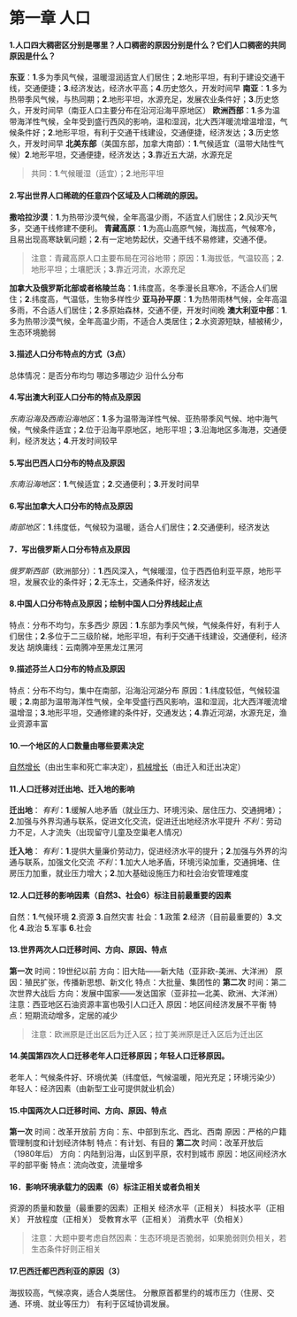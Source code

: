 # 第一章	人口

#### 1.人口四大稠密区分别是哪里？人口稠密的原因分别是什么？它们人口稠密的共同原因是什么？
**东亚**：**1**.多为季风气候，温暖湿润适宜人们居住；**2**.地形平坦，有利于建设交通干线，交通便捷；**3**.经济发达，经济水平高；**4**.历史悠久，开发时间早
**南亚**：**1**.多为热带季风气候，与热同期；**2**.地形平坦，水源充足，发展农业条件好；**3**.历史悠久，开发时间早（南亚人口主要分布在沿河沿海平原地区）
**欧洲西部**：**1**.多为温带海洋性气候，全年受到盛行西风的影响，温和湿润，北大西洋暖流增温增湿，气候条件好；**2**.地形平坦，有利于交通干线建设，交通便捷，经济发达；**3**.历史悠久，开发时间早
**北美东部**（美国东部，加拿大南部）：**1**.气候适宜（温带大陆性气候）**2**.地形平坦，交通便捷，经济发达；**3**.靠近五大湖，水源充足

>共同：**1**.气候暖湿（适宜）；**2**.地形平坦

#### 2.写出世界人口稀疏的任意四个区域及人口稀疏的原因。
**撒哈拉沙漠**：**1**.为热带沙漠气候，全年高温少雨，不适宜人们居住；**2**.风沙天气多，交通干线修建不便利。
**青藏高原**：**1**.为高山高原气候，海拔高，气候寒冷，且易出现高寒缺氧问题；**2**.有一定地势起伏，交通干线不易修建，交通不便。

>注意：青藏高原人口主要布局在河谷地带；原因：**1**.海拔低，气温较高；**2**.地形平坦；土壤肥沃；**3**.靠近河流，水源充足

**加拿大及俄罗斯北部或者格陵兰岛**：**1**.纬度高，冬季漫长且寒冷，不适合人们居住；**2**.纬度高，气温低，生物多样性少
**亚马孙平原**：**1**.为热带雨林气候，全年高温多雨，不合适人们居住；**2**.多原始森林，交通不便，开发时间晚
**澳大利亚中部**：**1**.多为热带沙漠气候，全年高温少雨，不适合人类居住；**2**.水资源短缺，植被稀少，生态环境脆弱

#### 3.描述人口分布特点的方式（3点）
总体情况：是否分布均匀
哪边多哪边少
沿什么分布

#### 4.写出澳大利亚人口分布的特点及原因
*东南沿海及西南沿海地区*：**1**.多为温带海洋性气候、亚热带季风气候、地中海气候，气候条件适宜；**2**.位于沿海平原地区，地形平坦；**3**.沿海地区多海港，交通便利，经济发达；**4**.开发时间较早

#### 5.写出巴西人口分布的特点及原因
*东南沿海地区*：**1**.气候适宜；**2**.交通便利；**3**.开发时间早

#### 6.写出加拿大人口分布的特点及原因
*南部地区*：**1**.纬度低，气候较为温暖，适合人们居住；**2**.交通便利，经济发达

#### 7．写出俄罗斯人口分布特点及原因
*俄罗斯西部*（欧洲部分）：**1**.西风深入，气候暖湿，位于西西伯利亚平原，地形平坦，发展农业的条件好；**2**.无冻土，交通条件好，经济发达

#### 8.中国人口分布特点及原因；绘制中国人口分界线起止点
特点：分布不均匀，东多西少
原因：**1**.东部为季风气候，气候条件好，有利于人们居住；**2**.多位于二三级阶梯，地形平坦，有利于交通干线建设，交通便利，经济发达
胡焕庸线：云南腾冲至黑龙江黑河

#### 9.描述芬兰人口分布的特点及原因
特点：分布不均匀，集中在南部，沿海沿河湖分布
原因：**1**.纬度较低，气候较温暖；**2**.南部为温带海洋性气候，全年受盛行西风影响，温和湿润，北大西洋暖流增温增湿；**3**.地形平坦，交通修建的条件好，交通发达；**4**.靠近河湖，水源充足，渔业资源丰富

#### 10.一个地区的人口数量由哪些要素决定
<u>自然增长</u>（由出生率和死亡率决定），<u>机械增长</u>（由迁入和迁出决定）

#### 11.人口迁移对迁出地、迁入地的影响
**迁出地**：
*有利*：**1**.缓解人地矛盾（就业压力、环境污染、居住压力、交通拥堵）；**2**.加强与外界沟通与联系，促进文化交流，促进迁出地经济水平提升
*不利*：劳动力不足，人才流失（出现留守儿童及空巢老人情况）

**迁入地**：
*有利*：**1**.提供大量廉价劳动力，促进经济水平的提升；**2**.加强与外界的沟通与联系，加强文化交流
*不利*：**1**.加大人地矛盾，环境污染加重，交通拥堵、住房压力加重，就业压力增大；**2**.加大基础设施压力和社会治安管理难度

#### 12.人口迁移的影响因素（自然3、社会6）标注目前最重要的因素
自然：**1**.气候环境 **2**.资源 **3**.自然灾害
社会：**1**.政策 **2**.经济（目前最重要的）**3**.文化 **4**.政治 **5**.军事 **6**.社会

#### 13.世界两次人口迁移时间、方向、原因、特点
**第一次**
时间：19世纪以前
方向：旧大陆——新大陆（亚非欧-美洲、大洋洲）
原因：殖民扩张，传播新思想、新文化
特点：大批量、集团性的
**第二次**
时间：第二次世界大战后
方向：发展中国家——发达国家（亚非拉—北美、欧洲、大洋洲）注意：西亚地区石油资源丰富也吸引人口迁入
原因：地区间经济发展不平衡
特点：短期流动增多，定居的减少
> 注意：欧洲原是迁出区后为迁入区；拉丁美洲原是迁入区后为迁出区

#### 14.美国第四次人口迁移老年人口迁移原因；年轻人口迁移原因。
老年人：气候条件好、环境优美（纬度低，气候温暖，阳光充足；环境污染少）
年轻人：经济因素（由新型工业可提供就业机会）

#### 15.中国两次人口迁移时间、方向、原因、特点
**第一次**
时间：改革开放前
方向：东、中部到东北、西北、西南
原因：严格的户籍管理制度和计划经济体制
特点：有计划、有目的
**第二次**
时间：改革开放后（1980年后）
方向：内陆到沿海，山区到平原，农村到城市
原因：地区间经济水平的部平衡
特点：流向改变，流量增多

#### 16．影响环境承载力的因素（6）标注正相关或者负相关
资源的质量和数量（最重要的因素）正相关
经济水平（正相关）
科技水平（正相关）
开放程度（正相关）
受教育水平（正相关）
消费水平（负相关）
> 注意：大题中要考虑自然因素：生态环境是否脆弱，如果脆弱则负相关，若生态条件好则正相关

#### 17.巴西迁都巴西利亚的原因（3）
海拔较高，气候凉爽，适合人类居住。
分散原首都里约的城市压力（住房、交通、环境、就业等压力）
有利于区域协调发展。